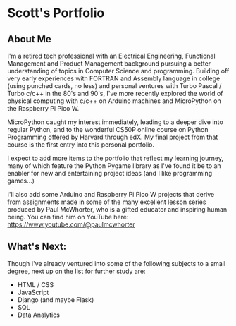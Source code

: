 # Scott's Portfolio
## About Me
I'm a retired tech professional with an Electrical Engineering, Functional Management and Product Management background pursuing a better understanding of topics in Computer Science and programming. Building off very early experiences with FORTRAN and Assembly language in college (using punched cards, no less) and personal ventures with Turbo Pascal / Turbo c/c++ in the 80's and 90's, I've more recently explored the world of physical computing with c/c++ on Arduino machines and MicroPython on the Raspberry Pi Pico W.

MicroPython caught my interest immediately, leading to a deeper dive into regular Python, and to the wonderful CS50P online course on Python Programming offered by Harvard through edX. My final project from that course is the first entry into this personal portfolio.

I expect to add more items to the portfolio that reflect my learning journey, many of which feature the Python Pygame library as I've found it be to an enabler for new and entertaining project ideas (and I like programming games...)

I'll also add some Arduino and Raspberry Pi Pico W projects that derive from assignments made in some of the many excellent lesson series produced by Paul McWhorter, who is a gifted educator and inspiring human being. You can find him on YouTube here: <https://www.youtube.com/@paulmcwhorter>

## What's Next:
Though I've already ventured into some of the following subjects to a small degree, next up on the list for further study are:
* HTML / CSS
* JavaScript
* Django (and maybe Flask)
* SQL
* Data Analytics

